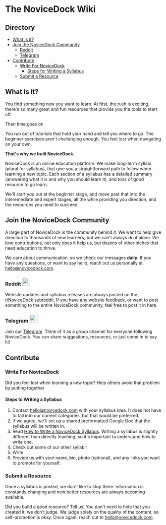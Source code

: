 # The NoviceDock Wiki

## Directory
* [What is it?](#what-is-it)
* [Join the NoviceDock Community](#join-the-novicedock-community)
	* [Reddit](#reddit-)
	* [Telegram](#telegram-)
* [Contribute](#contribute)
	* [Write For NoviceDock](#write-for-novicedock)
		* [Steps for Writing a Syllabus](#steps-for-writing-a-syllabus)
	* [Submit a Resource](#submit-a-resource)

## What is it?
You find something new you want to learn. At first, the rush is exciting, there's so many great and fun resources that provide you the tools to start off. 

Then time goes on. 

You run out of tutorials that hold your hand and tell you where to go. The beginner exercises aren't challenging enough. You feel lost when navigating on your own.

**That's why we built NoviceDock.**

NoviceDock is an online education platform. We make long-term syllabi (plural for syllabus), that give you a straightforward path to follow when learning a new topic. Each section of a syllabus has a detailed summary (answering what it is and why you should learn it), and tons of good resource to go learn. 

We'll start you out at the beginner stage, and move past that into the interemediate and expert stages, all the while providing you direction, and the resources you need to succeed. 

## Join the NoviceDock Community

A large part of NoviceDock is the community behind it. We want to help give direction to thousands of new learners, but we can't always do it alone. We love contributions, not only does it help us, but dozens of other niches that need education to thrive.

We care about communication, so we check our messages **daily**. If you have any questions, or want to say hello, reach out us personally at hello@novicedock.com.

### Reddit <img src="http://i.imgur.com/sdO8tAw.png" width=25 height=25 />
Website updates and syllabus releases are always posted on the [r/NoviceDock subreddit](https://www.reddit.com/r/NoviceDock/). If you have any website feedback, or want to post something to the entire NoviceDock community, feel free to post it in here.

### Telegram <img src="https://seeklogo.com/images/T/telegram-logo-52EACC2D94-seeklogo.com.png" width=25 height=25 />
Join our [Telegram](https://t.me/novicedock). Think of it as a group channel for everyone following NoviceDock. You can share suggestions, resources, or just come in to say hi!

## Contribute
### Write For NoviceDock
Did you feel lost when learning a new topic? Help others avoid that problem by putting together

#### Steps to Writing a Syllabus
1. Contact hello@novicedock.com with your syllabus idea. It does not have to fall into our current categories, but that would be preferred.
2. If we agree, we'll set up a shared preformatted Google Doc that the syllabus will be written in.
3. Read [How to Write a NoviceDock Syllabus](https://github.com/NoviceDock/NoviceDock-Wiki/blob/master/How_To_Write_a_Syllabus.md). Writing a syllabus is slightly different than directly teaching, so it's important to understand how to write one. 
4. Check out some of our other syllabi!
5. Write
6. Provide us with your name, bio, photo (optional), and any links you want to promote for yourself.

### Submit a Resource
Once a syllabus is posted, we don't like to stop there. Information is constantly changing and new better resources are always becoming available. 

Did you build a good resource? Tell us! You don't need to hide that you created it, we don't judge. We judge solely on the quality of the content, so self-promotion is okay. Once again, reach out to hello@novicedock.com. 
